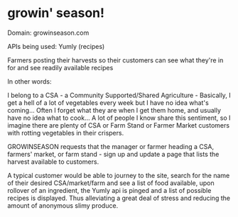 growin' season!
============

Domain: growinseason.com

APIs being used: Yumly (recipes)

Farmers posting their harvests so their customers can see what they're in for and see readily available recipes

In other words:

I belong to a CSA - a Community Supported/Shared Agriculture - Basically, I get a hell of a lot of vegetables every week but I have no idea what's coming... Often I forget what they are when I get them home, and usually have no idea what to cook... A lot of people I know share this sentiment, so I imagine there are plenty of CSA or Farm Stand or Farmer Market customers with rotting vegetables in their crispers.

GROWINSEASON requests that the manager or farmer heading a CSA, farmers' market, or farm stand - sign up and update a page that lists the harvest available to customers.

A typical customer would be able to journey to the site, search for the name of their desired CSA/market/farm and see a list of food available, upon rollover of an ingredient, the Yumly api is pinged and a list of possible recipes is displayed. Thus alleviating a great deal of stress and reducing the amount of anonymous slimy produce. 
